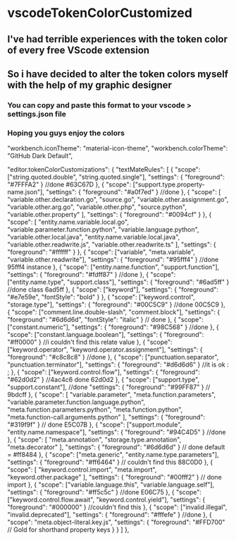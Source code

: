 # vscodeTokenColorCustomized

## I've had terrible experiences with the token color of every free VScode extension
## So i have decided to alter the token colors myself with the help of my graphic designer 

### You can copy and paste this format to your vscode > settings.json file
### Hoping you guys enjoy the colors 

  "workbench.iconTheme": "material-icon-theme",
  "workbench.colorTheme": "GitHub Dark Default",

  "editor.tokenColorCustomizations": {
    "textMateRules": [
      {
        "scope": ["string.quoted.double", "string.quoted.single"],
        "settings": { "foreground": "#7FFFA2" } //done #63C67D
      },
      {
        "scope": ["support.type.property-name.json"],
        "settings": { "foreground": "#a0f7ed" } //done
      },
      {
        "scope": [
          "variable.other.declaration.go",
          "source.go",
          "variable.other.assignment.go",
          "variable.other.arg.go",
          "variable.other.php",
          "source.python",
          "variable.other.property"
        ],
        "settings": {
          "foreground": "#0094cf"
        }
      },
      {
        "scope": [
          "entity.name.variable.local.go",
          "variable.parameter.function.python",
          "variable.language.python",
          "variable.other.local.java",
          "entity.name.variable.local.java",
          "variable.other.readwrite.js",
          "variable.other.readwrite.ts"
        ],
        "settings": { "foreground": "#ffffff" }
      },
      {
        "scope": ["variable", "meta.variable", "variable.other.readwrite"],
        "settings": { "foreground": "#95fff4" } //done  95fff4  instance
      },
      {
        "scope": ["entity.name.function", "support.function"],
        "settings": { "foreground": "#fdff87" } //done
      },
      {
        "scope": ["entity.name.type", "support.class"],
        "settings": { "foreground": "#6ad5ff" } //done class 6ad5ff
      },
      {
        "scope": ["keyword"],
        "settings": {
          "foreground": "#e7e59e",
          "fontStyle": "bold"
        }
      },
      {
        "scope": ["keyword.control", "storage.type"],
        "settings": { "foreground": "#00C5C9" } //done 00C5C9
      },
      {
        "scope": ["comment.line.double-slash", "comment.block"],
        "settings": { "foreground": "#6d6d6d", "fontStyle": "italic" } // done
      },
      {
        "scope": ["constant.numeric"],
        "settings": { "foreground": "#98C568" } //done
      },
      {
        "scope": ["constant.language.boolean"],
        "settings": { "foreground": "#ff0000" } //i couldn't find this relate value
      },
      {
        "scope": ["keyword.operator", "keyword.operator.assignment"],
        "settings": { "foreground": "#c8c8c8" } //done
      },
      {
        "scope": ["punctuation.separator", "punctuation.terminator"],
        "settings": { "foreground": "#d6d6d6" } //it is ok : ;
      },
      {
        "scope": ["keyword.control.flow"],
        "settings": { "foreground": "#62d0d2" } //4ac4c6 done 62d0d2
      },
      {
        "scope": ["support.type", "support.constant"], //done
        "settings": { "foreground": "#99FF87" }
        // 9bdcff
      },
      {
        "scope": [
          "variable.parameter",
          "meta.function.parameters",
          "variable.parameter.function.language.python",
          "meta.function.parameters.python",
          "meta.function.python",
          "meta.function-call.arguments.python"
        ],
        "settings": { "foreground": "#319f9f" } // done E5C07B
      },
      {
        "scope": ["support.module", "entity.name.namespace"],
        "settings": { "foreground": "#94C4D5" } //done
      },
      {
        "scope": [
          "meta.annotation",
          "storage.type.annotation",
          "meta.decorator"
        ],
        "settings": { "foreground": "#6d6d6d" } // done default = #ff8484
      },
      {
        "scope": ["meta.generic", "entity.name.type.parameters"],
        "settings": { "foreground": "#ff6464" } // couldn't find this  88C0D0
      },
      {
        "scope": [
          "keyword.control.import",
          "meta.import",
          "keyword.other.package"
        ],
        "settings": { "foreground": "#00fff2" } // done import
      },
      {
        "scope": ["variable.language.this", "variable.language.self"],
        "settings": { "foreground": "#ff5c5c" } //done E06C75
      },
      {
        "scope": ["keyword.control.flow.await", "keyword.control.yield"],
        "settings": { "foreground": "#000000" } //couldn't find this
      },
      {
        "scope": ["invalid.illegal", "invalid.deprecated"],
        "settings": { "foreground": "#fffefe" } //done
      },
      {
        "scope": "meta.object-literal.key.js",
        "settings": {
          "foreground": "#FFD700" // Gold for shorthand property keys
        }
      }
    ]
  },

